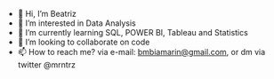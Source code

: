 - 👋 Hi, I’m Beatriz 
- 👀 I’m interested in Data Analysis
- 🌱 I’m currently learning SQL, POWER BI, Tableau and Statistics
- 💞️ I’m looking to collaborate on code
- 📫 How to reach me? via e-mail: bmbiamarin@gmail.com, or dm via twitter @mrntrz

<!---
marinbia/marinbia is a ✨ special ✨ repository because its `README.md` (this file) appears on your GitHub profile.
You can click the Preview link to take a look at your changes.
--->
